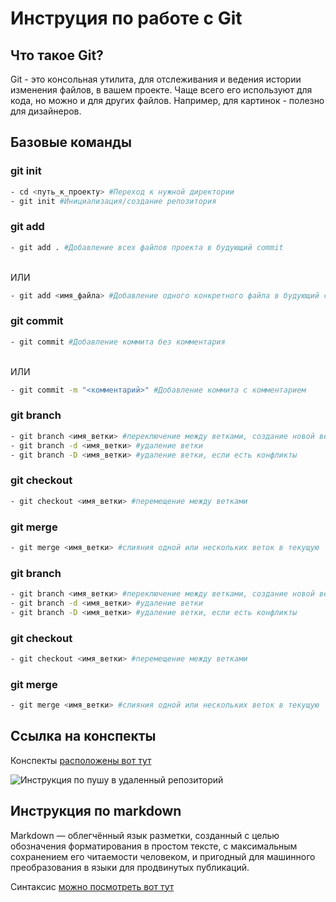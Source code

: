 # Инструция по работе с Git

## Что такое Git?

Git - это консольная утилита, для отслеживания и ведения истории изменения файлов, в вашем проекте. Чаще всего его используют для кода, но можно и для других файлов. Например, для картинок - полезно для дизайнеров.

## Базовые команды
### git init
```sh
- cd <путь_к_проекту> #Переход к нужной директории
- git init #Инициализация/создание репозитория
```

### git add
```sh
- git add . #Добавление всех файлов проекта в будующий commit
```
<br>ИЛИ
```sh
- git add <имя_файла> #Добавление одного конкретного файла в будующий commit
```


### git commit
```sh
- git commit #Добавление коммита без комментария
```
<br>ИЛИ
```sh
- git commit -m "<комментарий>" #Добавление коммита с комментарием
```

### git branch
```sh
- git branch <имя_ветки> #переключение между ветками, создание новой ветки
- git branch -d <имя_ветки> #удаление ветки
- git branch -D <имя_ветки> #удаление ветки, если есть конфликты
```

### git checkout
```sh
- git checkout <имя_ветки> #перемещение между ветками
```

### git merge
```sh
- git merge <имя_ветки> #слияния одной или нескольких веток в текущую
```

### git branch
```sh
- git branch <имя_ветки> #переключение между ветками, создание новой ветки
- git branch -d <имя_ветки> #удаление ветки
- git branch -D <имя_ветки> #удаление ветки, если есть конфликты
```

### git checkout
```sh
- git checkout <имя_ветки> #перемещение между ветками
```

### git merge
```sh
- git merge <имя_ветки> #слияния одной или нескольких веток в текущую
```

## Ссылка на конспекты
Конспекты [расположены вот тут](https://docs.google.com/document/d/16494eW1IyCtoFvwlpLNkgms9oS4Qaw6Cd4EZ9RXruxk/edit?pli=1&tab=t.0 "google docs") 

![Инструкция по пушу в удаленный репозиторий][1]

[1]: instruction.png 


## Инструкция по markdown

Markdown — облегчённый язык разметки, созданный с целью обозначения форматирования в простом тексте, с максимальным сохранением его читаемости человеком, и пригодный для машинного преобразования в языки для продвинутых публикаций.

Синтаксис [можно посмотреть вот тут](https://www.markdownguide.org/basic-syntax/)